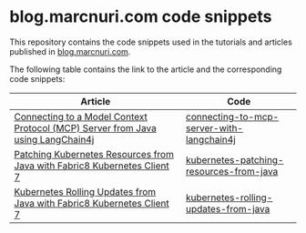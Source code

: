 # blog.marcnuri.com code snippets

This repository contains the code snippets used in the tutorials and articles published in [blog.marcnuri.com](https://blog.marcnuri.com).

The following table contains the link to the article and the corresponding code snippets:

| Article                                                                                                                                                | Code                                                                                     |
|--------------------------------------------------------------------------------------------------------------------------------------------------------|------------------------------------------------------------------------------------------|
| [Connecting to a Model Context Protocol (MCP) Server from Java using LangChain4j](https://blog.marcnuri.com/connecting-to-mcp-server-with-langchain4j) | [connecting-to-mcp-server-with-langchain4j](./connecting-to-mcp-server-with-langchain4j) |
| [Patching Kubernetes Resources from Java with Fabric8 Kubernetes Client 7](https://blog.marcnuri.com/kubernetes-patching-resources-from-java)          | [kubernetes-patching-resources-from-java](./kubernetes-patching-resources-from-java)     |
| [Kubernetes Rolling Updates from Java with Fabric8 Kubernetes Client 7](https://blog.marcnuri.com/kubernetes-rolling-updates-from-java)                | [kubernetes-rolling-updates-from-java](./kubernetes-rolling-updates-from-java)           |
